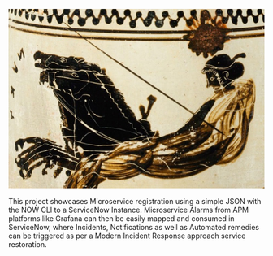 ![Intro](./docs/nyx.jpg)

This project showcases Microservice registration using a simple JSON with the NOW CLI to a ServiceNow Instance. Microservice Alarms from APM platforms like Grafana can then be easily mapped and consumed in ServiceNow, where Incidents, Notifications as well as Automated remedies can be triggered as per a Modern Incident Response approach service restoration.
